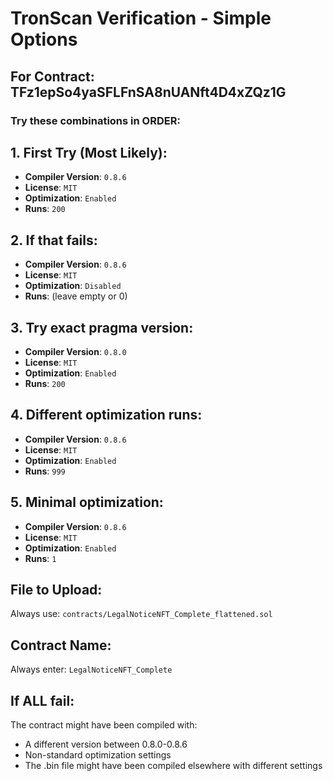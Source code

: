 # TronScan Verification - Simple Options

## For Contract: TFz1epSo4yaSFLFnSA8nUANft4D4xZQz1G

### Try these combinations in ORDER:

## 1. First Try (Most Likely):
- **Compiler Version**: `0.8.6`
- **License**: `MIT`
- **Optimization**: `Enabled`
- **Runs**: `200`

## 2. If that fails:
- **Compiler Version**: `0.8.6`
- **License**: `MIT`
- **Optimization**: `Disabled`
- **Runs**: (leave empty or 0)

## 3. Try exact pragma version:
- **Compiler Version**: `0.8.0`
- **License**: `MIT`
- **Optimization**: `Enabled`
- **Runs**: `200`

## 4. Different optimization runs:
- **Compiler Version**: `0.8.6`
- **License**: `MIT`
- **Optimization**: `Enabled`
- **Runs**: `999`

## 5. Minimal optimization:
- **Compiler Version**: `0.8.6`
- **License**: `MIT`
- **Optimization**: `Enabled`
- **Runs**: `1`

## File to Upload:
Always use: `contracts/LegalNoticeNFT_Complete_flattened.sol`

## Contract Name:
Always enter: `LegalNoticeNFT_Complete`

## If ALL fail:
The contract might have been compiled with:
- A different version between 0.8.0-0.8.6
- Non-standard optimization settings
- The .bin file might have been compiled elsewhere with different settings
